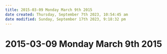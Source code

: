 ```yaml
---
title: 2015-03-09 Monday March 9th 2015
date created: Thursday, September 7th 2023, 10:54:45 am
date modified: Sunday, September 17th 2023, 9:18:32 pm
---
```


# 2015-03-09 Monday March 9th 2015
